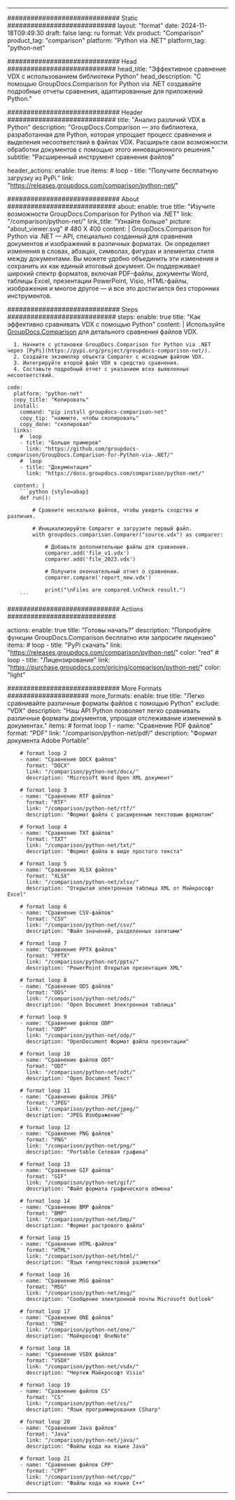 
---
############################# Static ############################
layout: "format"
date:  2024-11-18T09:49:30
draft: false
lang: ru
format: Vdx
product: "Comparison"
product_tag: "comparison"
platform: "Python via .NET"
platform_tag: "python-net"

############################# Head ############################
head_title: "Эффективное сравнение VDX с использованием библиотеки Python"
head_description: "С помощью GroupDocs.Comparison for Python via .NET создавайте подробные отчеты сравнения, адаптированные для приложений Python."

############################# Header ############################
title: "Анализ различий VDX в Python" 
description: "GroupDocs.Comparison — это библиотека, разработанная для Python, которая упрощает процесс сравнения и выделения несоответствий в файлах VDX. Расширьте свои возможности обработки документов с помощью этого инновационного решения."
subtitle: "Расширенный инструмент сравнения файлов" 

header_actions:
  enable: true
  items:
    #  loop
    - title: "Получите бесплатную загрузку из PyPi."
      link: "https://releases.groupdocs.com/comparison/python-net/"
      
############################# About ############################
about:
    enable: true
    title: "Изучите возможности GroupDocs.Comparison for Python via .NET"
    link: "/comparison/python-net/"
    link_title: "Узнайте больше"
    picture: "about_viewer.svg" # 480 X 400
    content: |
       GroupDocs.Comparison for Python via .NET — API, специально созданный для сравнения документов и изображений в различных форматах. Он определяет изменения в словах, абзацах, символах, фигурах и элементах стиля между документами. Вы можете удобно объединить эти изменения и сохранить их как единый итоговый документ. Он поддерживает широкий спектр форматов, включая PDF-файлы, документы Word, таблицы Excel, презентации PowerPoint, Visio, HTML-файлы, изображения и многое другое — и все это достигается без сторонних инструментов.

############################# Steps ############################
steps:
    enable: true
    title: "Как эффективно сравнивать VDX с помощью Python"
    content: |
      Используйте [GroupDocs.Comparison](https://products.groupdocs.com/comparison/python-net/) для детального сравнения файлов VDX.
      
      1. Начните с установки GroupDocs.Comparison for Python via .NET через [PyPi](https://pypi.org/project/groupdocs-comparison-net/).
      2. Создайте экземпляр объекта Comparer с исходным файлом VDX.
      3. Интегрируйте второй файл VDX в средство сравнения.
      4. Составьте подробный отчет с указанием всех выявленных несоответствий.
   
    code:
      platform: "python-net"
      copy_title: "Копировать"
      install:
        command: "pip install groupdocs-comparison-net"
        copy_tip: "нажмите, чтобы скопировать"
        copy_done: "скопировал"
      links:
        #  loop
        - title: "Больше примеров"
          link: "https://github.com/groupdocs-comparison/GroupDocs.Comparison-for-Python-via-.NET/"
        #  loop
        - title: "Документация"
          link: "https://docs.groupdocs.com/comparison/python-net/"
          
      content: |
        ```python {style=abap}
        def run():

            # Сравните несколько файлов, чтобы увидеть сходства и различия.

            # Инициализируйте Comparer и загрузите первый файл.
            with groupdocs.comparison.Comparer("source.vdx") as comparer:

                # Добавьте дополнительные файлы для сравнения.
                comparer.add('file_v1.vdx')
                comparer.add('file_2023.vdx')

                # Получите окончательный отчет о сравнении.
                comparer.compare('report_new.vdx')

                print("\nFiles are compared.\nCheck result.")
        ```            

############################# Actions ############################

actions:
  enable: true
  title: "Готовы начать?"
  description: "Попробуйте функции GroupDocs.Comparison бесплатно или запросите лицензию"
  items:
    #  loop
    - title: "PyPi скачать"
      link: "https://releases.groupdocs.com/comparison/python-net/"
      color: "red"
        #  loop
    - title: "Лицензирование"
      link: "https://purchase.groupdocs.com/pricing/comparison/python-net/"
      color: "light"


############################# More Formats #####################
more_formats:
    enable: true
    title: "Легко сравнивайте различные форматы файлов с помощью Python"
    exclude: "VDX"
    description: "Наш API Python позволяет легко сравнивать различные форматы документов, упрощая отслеживание изменений в документах."
    items: 
        # format loop 1
        - name: "Сравнение PDF файлов"
          format: "PDF"
          link: "/comparison/python-net/pdf/"
          description: "Формат документа Adobe Portable"

        # format loop 2
        - name: "Сравнение DOCX файлов"
          format: "DOCX"
          link: "/comparison/python-net/docx/"
          description: "Microsoft Word Open XML документ"

        # format loop 3
        - name: "Сравнение RTF файлов"
          format: "RTF"
          link: "/comparison/python-net/rtf/"
          description: "Формат файла с расширенным текстовым форматом"

        # format loop 4
        - name: "Сравнение TXT файлов"
          format: "TXT"
          link: "/comparison/python-net/txt/"
          description: "Формат файла в виде простого текста"

        # format loop 5
        - name: "Сравнение XLSX файлов"
          format: "XLSX"
          link: "/comparison/python-net/xlsx/"
          description: "Открытая электронная таблица XML от Майкрософт Excel"

        # format loop 6
        - name: "Сравнение CSV-файлов"
          format: "CSV"
          link: "/comparison/python-net/csv/"
          description: "Файл значений, разделенных запятыми"

        # format loop 7
        - name: "Сравнение PPTX файлов"
          format: "PPTX"
          link: "/comparison/python-net/pptx/"
          description: "PowerPoint Открытая презентация XML"

        # format loop 8
        - name: "Сравнение ODS файлов"
          format: "ODS"
          link: "/comparison/python-net/ods/"
          description: "Open Document Электронная таблица"

        # format loop 9
        - name: "Сравнение файлов ODP"
          format: "ODP"
          link: "/comparison/python-net/odp/"
          description: "OpenDocument Формат файла презентации"

        # format loop 10
        - name: "Сравнение файлов ODT"
          format: "ODT"
          link: "/comparison/python-net/odt/"
          description: "Open Document Текст"

        # format loop 11
        - name: "Сравнение файлов JPEG"
          format: "JPEG"
          link: "/comparison/python-net/jpeg/"
          description: "JPEG Изображение"

        # format loop 12
        - name: "Сравнение PNG файлов"
          format: "PNG"
          link: "/comparison/python-net/png/"
          description: "Portable Сетевая графика"

        # format loop 13
        - name: "Сравнение GIF файлов"
          format: "GIF"
          link: "/comparison/python-net/gif/"
          description: "Файл формата графического обмена"

        # format loop 14
        - name: "Сравнение BMP файлов"
          format: "BMP"
          link: "/comparison/python-net/bmp/"
          description: "Формат растрового файла"

        # format loop 15
        - name: "Сравнение HTML-файлов"
          format: "HTML"
          link: "/comparison/python-net/html/"
          description: "Язык гипертекстовой разметки"

        # format loop 16
        - name: "Сравнение MSG файлов"
          format: "MSG"
          link: "/comparison/python-net/msg/"
          description: "Сообщение электронной почты Microsoft Outlook"

        # format loop 17
        - name: "Сравнение ONE файлов"
          format: "ONE"
          link: "/comparison/python-net/one/"
          description: "Майкрософт OneNote"

        # format loop 18
        - name: "Сравнение VSDX файлов"
          format: "VSDX"
          link: "/comparison/python-net/vsdx/"
          description: "Чертеж Майкрософт Visio"

        # format loop 19
        - name: "Сравнение файлов CS"
          format: "CS"
          link: "/comparison/python-net/cs/"
          description: "Язык программирования CSharp"

        # format loop 20
        - name: "Сравнение Java файлов"
          format: "Java"
          link: "/comparison/python-net/java/"
          description: "Файлы кода на языке Java"
          
        # format loop 21
        - name: "Сравнение файлов CPP"
          format: "CPP"
          link: "/comparison/python-net/cpp/"
          description: "Файлы кода на языке C++"
---